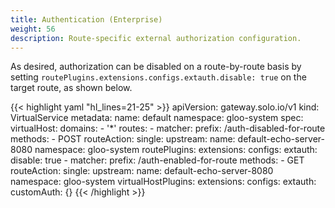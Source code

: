 ```yaml
---
title: Authentication (Enterprise)
weight: 56
description: Route-specific external authorization configuration.
---
```


As desired, authorization can be disabled on a route-by-route basis by setting `routePlugins.extensions.configs.extauth.disable: true` on the target route, as shown below.

{{< highlight yaml "hl_lines=21-25" >}}
apiVersion: gateway.solo.io/v1
kind: VirtualService
metadata:
  name: default
  namespace: gloo-system
spec:
  virtualHost:
    domains:
    - '*'
    routes:
    - matcher:
        prefix: /auth-disabled-for-route
        methods:
        - POST
      routeAction:
        single:
          upstream:
            name: default-echo-server-8080
            namespace: gloo-system
      routePlugins:
        extensions:
          configs:
            extauth:
              disable: true
    - matcher:
        prefix: /auth-enabled-for-route
        methods:
        - GET
      routeAction:
        single:
          upstream:
            name: default-echo-server-8080
            namespace: gloo-system
    virtualHostPlugins:
      extensions:
        configs:
          extauth:
            customAuth: {}
{{< /highlight >}}
